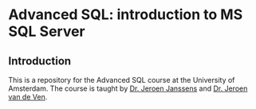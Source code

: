 # Advanced SQL: introduction to MS SQL Server

## Introduction

This is a repository for the Advanced SQL course at the University of Amsterdam. The course is taught by [Dr. Jeroen Janssens](https://www.uva.nl/profile/j.j.janssens/j.j.janssens.html) and [Dr. Jeroen van de Ven](https://www.uva.nl/profile/j.vandeven/j.vandeven.html).